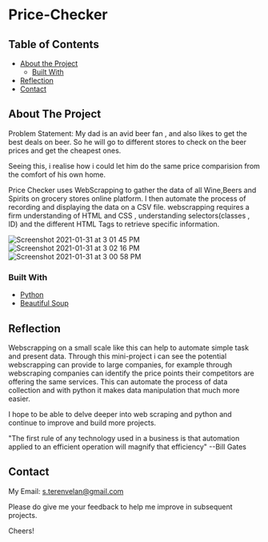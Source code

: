 # Price-Checker

<!-- TABLE OF CONTENTS -->
## Table of Contents

* [About the Project](#about-the-project)
  * [Built With](#built-with)
* [Reflection](#usage)
* [Contact](#contact)


<!-- ABOUT THE PROJECT -->
## About The Project
 
Problem Statement: My dad is an avid beer fan , and also likes to get the best deals on beer. So he will go to different stores to check on the beer prices and get the cheapest ones.

Seeing this, i realise how i could let him do the same price comparision from the comfort of his own home.

Price Checker uses WebScrapping to gather the data of all Wine,Beers and Spirits on grocery stores online platform.
I then automate the process of recording and displaying the data on a CSV file.
webscrapping requires a firm understanding of HTML and CSS , understanding selectors(classes , ID) and the different HTML Tags to retrieve specific information.


![Screenshot 2021-01-31 at 3 01 45 PM](https://user-images.githubusercontent.com/63656708/106377093-752d0280-63d5-11eb-8167-d1348c6031ee.png)
![Screenshot 2021-01-31 at 3 02 16 PM](https://user-images.githubusercontent.com/63656708/106377100-7fe79780-63d5-11eb-8f45-8d9868b3020d.png)
![Screenshot 2021-01-31 at 3 00 58 PM](https://user-images.githubusercontent.com/63656708/106377079-68101380-63d5-11eb-9258-5cdb897d8694.png)
### Built With

* [Python](https://www.python.org/)
* [Beautiful Soup](https://www.crummy.com/software/BeautifulSoup/bs4/doc/)


## Reflection
Webscrapping on a small scale like this can help to automate simple task and present data. 
Through this mini-project i can see the potential webscrapping can provide to large companies, for example through webscraping companies can identify the price points their competitors are offering the same services. 
This can automate the process of data collection and with python it makes data manipulation that much more easier.

I hope to be able to delve deeper into web scraping and python and continue to improve and build more projects.


"The first rule of any technology used in a business is that automation applied to an efficient operation will magnify that efficiency"
--Bill Gates

## Contact

My Email: s.terenvelan@gmail.com

Please do give me your feedback to help me improve in subsequent projects.

Cheers!
